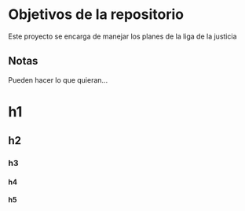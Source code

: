 # Objetivos de la repositorio

Este proyecto se encarga de manejar los planes de la liga de la justicia


## Notas
Pueden hacer lo que quieran...

# h1 
## h2
### h3
#### h4
#### h5
